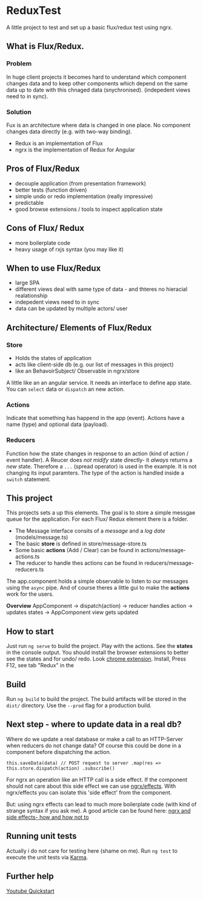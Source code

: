 # ReduxTest
A little project to test and set up a basic flux/redux test using ngrx.

## What is Flux/Redux.
### Problem
In huge client projects it becomes hard to understand which component changes data and to keep
other components which depend on the same data up to date with this chnaged data (snychronised).
(indepedent views need to in sync).

### Solution
Fux is an architecture where data is changed in one place. No component changes data directly (e.g. with two-way binding).
  - Redux is an implementation of Flux
  - ngrx is the implementation of Redux for Angular

## Pros of Flux/Redux
- decouple application (from presentation framework)
- better tests (function driven)
- simple undo or redo implementation (really impressive)
- predictable
- good browse extensions / tools to inspect application state

## Cons of Flux/ Redux
- more boilerplate code
- heavy usage of rxjs syntax (you may like it)

## When to use Flux/Redux
- large SPA
- different views deal with same type of data - and thteres no hieracial realationship
- indepedent views need to in sync
- data can be updated by multiple actors/ user

## Architecture/ Elements of Flux/Redux
### Store
  - Holds the states of application
  - acts like client-side db  (e.g. our list of messages in this project)
  - like an BehavoirSubject/ Observable in ngrx/store

A little like an an angular service. It needs an interface to define app state.
You can `select` data or `dispatch` an new action.

### Actions
Indicate that something has happend in the app (event). Actions have a name (type) and optional data (payload).

### Reducers
Function how the state changes in response to an action (kind of action / event handler).
A Reucer does *not midify* state directly- it *always* returns a *new* state.
Therefore a `...` (spread operator) is used in the example.
It is not changing its input paramters.  The type of the action is handled inside a `switch` statement.

## This project
This projects sets a up this elements. The goal is to store a simple messgae queue for the application.
For each Flux/ Redux element there is a folder.

- The Message interface consits of a *message* and a *log date* (models/message.ts)
- The basic **store** is defined in store/message-store.ts
- Some basic **actions** (Add / Clear) can be found in actions/message-actions.ts
- The reducer to handle thes actions can be found in reducers/message-reducers.ts

The app.component holds a simple observable to listen to our messages using the `async` pipe.
And of course theres a little gui to make the **actions** work for the users.

**Overview**
AppComponent -> dispatch(action) -> reducer handles action -> updates states -> AppComponent view gets updated

## How to start
Just run `ng serve` to build the project.
Play with the actions.
See the **states** in the console output.
You should install the browser extensions to better see the states and for undo/ redo. 
Look [chrome extension](https://chrome.google.com/webstore/detail/redux-devtools/lmhkpmbekcpmknklioeibfkpmmfibljd).
Install, Press F12, see tab "Redux" in the 

## Build
Run `ng build` to build the project. The build artifacts will be stored in the `dist/` directory. Use the `--prod` flag for a production build.

## Next step - where to update data in a real db?
Where do we update a real database or make a call to an HTTP-Server when reducers do not change data?
Of course this could be done in a component before dispatching the action.

`this.saveData(data) // POST request to server
  .map(res => this.store.dispatch(action)
  .subscribe()`

For ngrx an operation like an HTTP call is a side effect.
If the component should not care about this side effect we can use [ngrx/effects](https://github.com/ngrx/platform/blob/master/docs/effects/README.md).
With ngrx/effects you can isolate this 'side effect' from the component.

But: using ngrx effects can lead to much more boilerplate code (with kind of strange syntax if you ask me).
A good article can be found here: [ngrx and side effects- how and how not to](https://medium.com/@m3po22/stop-using-ngrx-effects-for-that-a6ccfe186399)

## Running unit tests
Actually i do not care for testing here (shame on me).
Run `ng test` to execute the unit tests via [Karma](https://karma-runner.github.io).

## Further help
[Youtube Quickstart](https://www.youtube.com/watch?v=f97ICOaekNU)
